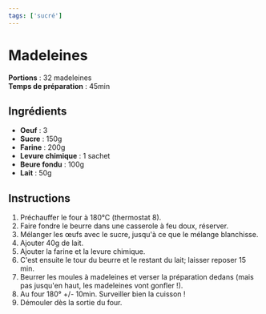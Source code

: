 ```yaml
---
tags: ['sucré']
---
```


# Madeleines

**Portions** : 32 madeleines  
**Temps de préparation** : 45min  

<TagLinks />

## Ingrédients

- **Oeuf** : 3
- **Sucre** : 150g
- **Farine** : 200g
- **Levure chimique** : 1 sachet
- **Beure fondu** : 100g
- **Lait** : 50g

## Instructions

1. Préchauffer le four à 180°C (thermostat 8).
2. Faire fondre le beurre dans une casserole à feu doux, réserver.
3. Mélanger les œufs avec le sucre, jusqu'à ce que le mélange blanchisse.
4. Ajouter 40g de lait.
5. Ajouter la farine et la levure chimique.
6. C'est ensuite le tour du beurre et le restant du lait; laisser reposer 15 min.
7. Beurrer les moules à madeleines et verser la préparation dedans (mais pas jusqu'en haut, les madeleines vont gonfler !).
8. Au four 180° +/- 10min. Surveiller bien la cuisson !
9. Démouler dès la sortie du four.